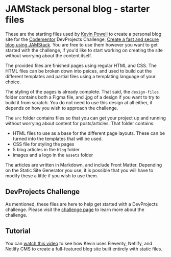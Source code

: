 # JAMStack personal blog - starter files

These are the starting files used by [Kevin Powell](https://kevinpowell.co) to create a personal blog site for the [Codementor](https://www.codementor.io/) DevProjects Challenge, [Create a fast and secure blog using JAMStack](https://www.codementor.io/projects/web/create-a-fast-and-secure-blog-using-jamstack-c93coupnxb). You are free to use them however you want to get started with the challenge, if you'd like to start working on creating the site without worrying about the content itself.

The provided files are finished pages using regular HTML and CSS. The HTML files can be broken down into peices, and used to build out the different templates and partial files using a templating language of your choice.

The styling of the pages is already complete. That said, the `design-files` folder contains both a Figma file, and .jpg of a design if you want to try to build it from scratch. You do not need to use this design at all either, it depends on how you wish to approach the challenge.

The `src` folder contains files so that you can get your project up and running without worrying about content for posts/articles. That folder contains:

- HTML files to use as a base for the different page layouts. These can be turned into the templates that will be used.
- CSS file for styling the pages
- 5 blog articles in the `blog` folder
- images and a logo in the `assets` folder

The articles are written in Markdown, and include Front Matter. Depending on the Static Site Generator you use, it is possible that you will have to modify these a little if you wish to use them. 

## DevProjects Challenge

As mentioned, these files are here to help get started with a DevProjects challenge. Please visit the [challenge page](#) to learn more about the challenge.

## Tutorial

You can [watch this video](https://youtu.be/4wD00RT6d-g) to see how Kevin uses Eleventy, Netlify, and Netlify CMS to create a full-featured blog site built entirely with static files.



